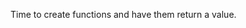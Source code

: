 <!--bl
    (filemeta
        (title "Function Creation, Function Declaration, and the Return Statement")
    )
/bl-->

Time to create functions and have them return a value.
<!--bl
    (section "./greeterFunction.md")
    (section "./functionCalls.md")
/bl-->